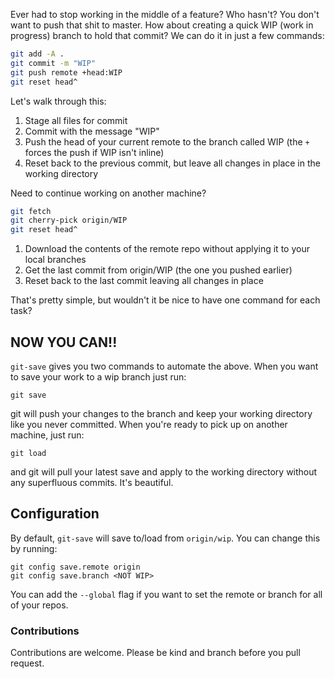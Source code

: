 Ever had to stop working in the middle of a feature? Who hasn't? You don't want to push that shit to master. How about creating a quick WIP (work in progress) branch to hold that commit? We can do it in just a few commands:

```bash
git add -A .
git commit -m "WIP"
git push remote +head:WIP
git reset head^
```

Let's walk through this:

1. Stage all files for commit
2. Commit with the message "WIP"
3. Push the head of your current remote to the branch called WIP (the `+` forces the push if WIP isn't inline)
4. Reset back to the previous commit, but leave all changes in place in the working directory

Need to continue working on another machine?

```bash
git fetch
git cherry-pick origin/WIP
git reset head^
```

1. Download the contents of the remote repo without applying it to your local branches
2. Get the last commit from origin/WIP (the one you pushed earlier)
3. Reset back to the last commit leaving all changes in place

That's pretty simple, but wouldn't it be nice to have one command for each task?

## NOW YOU CAN!!

`git-save` gives you two commands to automate the above. When you want to save your work to a wip branch just run:

```
git save
```

git will push your changes to the branch and keep your working directory like you never committed. When you're ready to pick up on another machine, just run:

```
git load
```

and git will pull your latest save and apply to the working directory without any superfluous commits. It's beautiful.

## Configuration

By default, `git-save` will save to/load from `origin/wip`. You can change this by running:

```
git config save.remote origin
git config save.branch <NOT WIP>
```

You can add the `--global` flag if you want to set the remote or branch for all of your repos.

### Contributions

Contributions are welcome. Please be kind and branch before you pull request.
